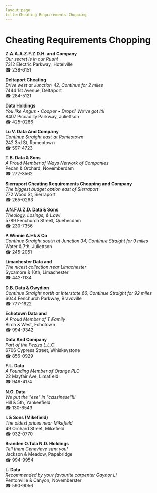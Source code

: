 ```yaml
---
layout:page
title:Cheating Requirements Chopping
---
```

# Cheating Requirements Chopping

**Z.A.A.A.Z.F.Z.D.H. and Company**  
_Our secret is in our Rush!_  
7312 Electric Parkway, Hotelville  
☎ 238-6151



**Deltaport Cheating**  
_Drive west at Junction 42, Continue for 2 miles_  
7444 1st Avenue, Deltaport  
☎ 284-5121



**Data Holdings**  
_You like Angus • Cooper • Drops? We've got it!!_  
8407 Piccadilly Parkway, Juliettson  
☎ 425-0286



**Lu V. Data And Company**  
_Continue Straight east at Romeotown_  
242 3rd St, Romeotown  
☎ 597-4723



**T.B. Data & Sons**  
_A Proud Member of Ways Network of Companies_  
Pecan & Orchard, Novemberdam  
☎ 272-3562



**Sierraport Cheating Requirements Chopping and Company**  
_The biggest budget option east of Sierraport_  
772 Wood St, Sierraport  
☎ 265-0263



**J.N.F.U.Z.D. Data & Sons**  
_Theology, Losings, & Law!_  
5789 Fenchurch Street, Quebecdam  
☎ 230-7356



**P.Winnie A.Hk & Co**  
_Continue Straight south at Junction 34, Continue Straight for 9 miles_  
Water & 7th, Juliettson  
☎ 245-2051



**Limachester Data and**  
_The nicest collection near Limachester_  
Sycamore & 10th, Limachester  
☎ 442-1134



**D.B. Data & Gwydion**  
_Continue Straight north at Interstate 66, Continue Straight for 92 miles_  
6044 Fenchurch Parkway, Bravoville  
☎ 777-1622



**Echotown Data and**  
_A Proud Member of T Family_  
Birch & West, Echotown  
☎ 994-9342



**Data And Company**  
_Part of the Peziza L.L.C._  
6706 Cypress Street, Whiskeystone  
☎ 856-0929



**F.L. Data**  
_A Founding Member of Orange PLC_  
22 Mayfair Ave, Limafield  
☎ 949-4174



**N.O. Data**  
_We put the "ese" in "cassinese"!!!_  
Hill & 5th, Yankeefield  
☎ 130-6543



**I. & Sons (Mikefield)**  
_The oldest prices near Mikefield_  
49 Orchard Street, Mikefield  
☎ 932-0770



**Branden O.Tula N.D. Holdings**  
_Tell them Genevieve sent you!_  
Jackson & Meadow, Papabridge  
☎ 994-9954



**L. Data**  
_Recommended by your favourite carpenter Gaynor Li_  
Pentonville & Canyon, Novemberster  
☎ 590-9056



